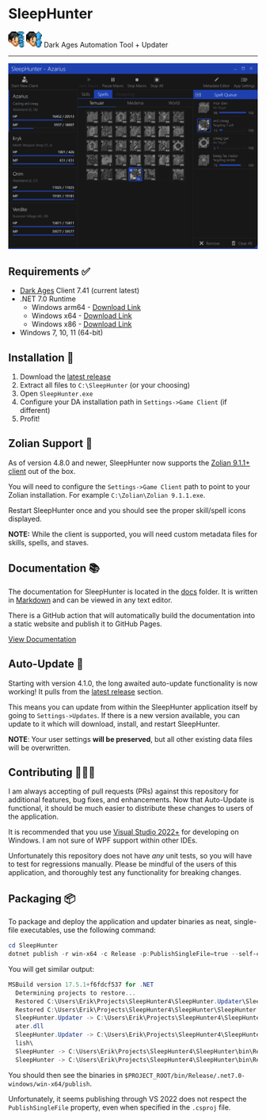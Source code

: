 
# SleepHunter
<img src="SleepHunter/SleepHunter.png" width=32 height=32/> <img src="SleepHunter.Updater/SleepHunter-Updater.png" width=32 height=32/>
Dark Ages Automation Tool + Updater

---

<img src="docs/src/screenshots/SleepHunter.png"/>

## Requirements ✅

- [Dark Ages](https://www.darkages.com) Client 7.41 (current latest)
- .NET 7.0 Runtime
    - Windows arm64 - [Download Link](https://dotnet.microsoft.com/en-us/download/dotnet/thank-you/runtime-desktop-7.0.5-windows-arm64-installer)
    - Windows x64 - [Download Link](https://dotnet.microsoft.com/en-us/download/dotnet/thank-you/runtime-desktop-7.0.5-windows-x64-installer)
    - Windows x86 - [Download Link](https://dotnet.microsoft.com/en-us/download/dotnet/thank-you/runtime-desktop-7.0.5-windows-x86-installer)
- Windows 7, 10, 11 (64-bit)

## Installation 💾

1. Download the [latest release](https://github.com/ewrogers/SleepHunter4/releases/)
2. Extract all files to `C:\SleepHunter` (or your choosing)
3. Open `SleepHunter.exe`
4. Configure your DA installation path in `Settings->Game Client` (if different)
5. Profit!

## Zolian Support 🔴

As of version 4.8.0 and newer, SleepHunter now supports the [Zolian 9.1.1+ client](https://www.thebucknetwork.com/Zolian) out of the box.

You will need to configure the `Settings->Game Client` path to point to your Zolian installation.
For example `C:\Zolian\Zolian 9.1.1.exe`.

Restart SleepHunter once and you should see the proper skill/spell icons displayed.

**NOTE:** While the client is supported, you will need custom metadata files for skills, spells, and staves.

## Documentation 📚

The documentation for SleepHunter is located in the [docs](./docs) folder.
It is written in [Markdown](https://www.markdownguide.org/) and can be viewed in any text editor.

There is a GitHub action that will automatically build the documentation into a static website and publish it to GitHub Pages.

[View Documentation](https://ewrogers.github.io/SleepHunter4/)

## Auto-Update 🔄

Starting with version 4.1.0, the long awaited auto-update functionality is now working!
It pulls from the [latest release](https://github.com/ewrogers/SleepHunter4/releases) section.

This means you can update from within the SleepHunter application itself by going to `Settings->Updates`.
If there is a new version available, you can update to it which will download, install, and restart SleepHunter.

**NOTE**: Your user settings **will be preserved**, but all other existing data files will be overwritten.

## Contributing 👨🏻‍💻

I am always accepting of pull requests (PRs) against this repository for additional features, bug fixes, and enhancements.
Now that Auto-Update is functional, it should be much easier to distribute these changes to users of the application.

It is recommended that you use [Visual Studio 2022+](https://visualstudio.microsoft.com/vs/0) for developing on Windows.
I am not sure of WPF support within other IDEs.

Unfortunately this repository does not have *any* unit tests, so you will have to test for regressions manually.
Please be mindful of the users of this application, and thoroughly test any functionality for breaking changes.

## Packaging 📦

To package and deploy the application and updater binaries as neat, single-file executables, use the following command:

```powershell
cd SleepHunter
dotnet publish -r win-x64 -c Release -p:PublishSingleFile=true --self-contained false

```

You will get similar output:

```powershell
MSBuild version 17.5.1+f6fdcf537 for .NET
  Determining projects to restore...
  Restored C:\Users\Erik\Projects\SleepHunter4\SleepHunter.Updater\SleepHunter.Updater.csproj (in 230 ms).
  Restored C:\Users\Erik\Projects\SleepHunter4\SleepHunter\SleepHunter.csproj (in 230 ms).
  SleepHunter.Updater -> C:\Users\Erik\Projects\SleepHunter4\SleepHunter.Updater\bin\Release\net7.0-windows\win-x64\Upd
  ater.dll
  SleepHunter.Updater -> C:\Users\Erik\Projects\SleepHunter4\SleepHunter.Updater\bin\Release\net7.0-windows\win-x64\pub
  lish\
  SleepHunter -> C:\Users\Erik\Projects\SleepHunter4\SleepHunter\bin\Release\net7.0-windows\win-x64\SleepHunter.dll
  SleepHunter -> C:\Users\Erik\Projects\SleepHunter4\SleepHunter\bin\Release\net7.0-windows\win-x64\publish\
```

You should then see the binaries in `$PROJECT_ROOT/bin/Release/.net7.0-windows/win-x64/publish`.

Unfortunately, it seems publishing through VS 2022 does not respect the `PublishSingleFile` property, even when specified in the `.csproj` file.
